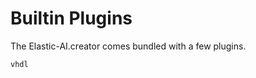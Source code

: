 # Builtin Plugins

The Elastic-AI.creator comes bundled with a few plugins.


```{toctree}
vhdl
```
